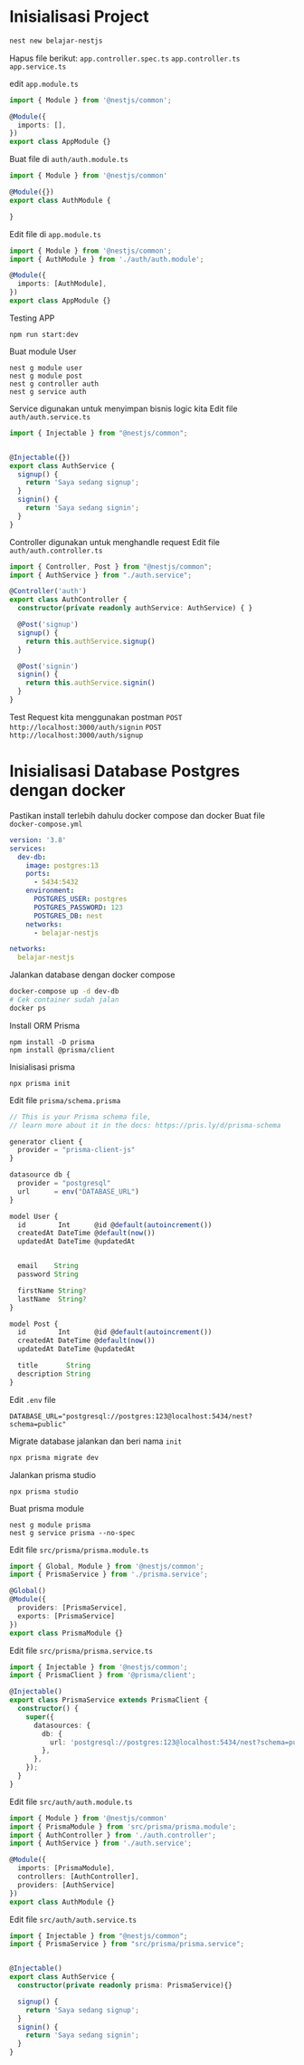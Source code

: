 # Inisialisasi Project
```bash
nest new belajar-nestjs
```

Hapus file berikut: 
`app.controller.spec.ts`
`app.controller.ts`
`app.service.ts`

edit `app.module.ts`
```ts
import { Module } from '@nestjs/common';

@Module({
  imports: [],
})
export class AppModule {}

```

Buat file di `auth/auth.module.ts`
```ts
import { Module } from '@nestjs/common'

@Module({})
export class AuthModule {

}
```

Edit file di `app.module.ts`
```ts
import { Module } from '@nestjs/common';
import { AuthModule } from './auth/auth.module';

@Module({
  imports: [AuthModule],
})
export class AppModule {}
```
Testing APP
```
npm run start:dev
```

Buat module User
```
nest g module user
nest g module post
nest g controller auth
nest g service auth
```

Service digunakan untuk menyimpan bisnis logic kita
Edit file `auth/auth.service.ts`
```ts
import { Injectable } from "@nestjs/common";


@Injectable({})
export class AuthService {
  signup() {
    return 'Saya sedang signup';
  }
  signin() {
    return 'Saya sedang signin';
  }
}
```

Controller digunakan untuk menghandle request
Edit file `auth/auth.controller.ts`
```ts
import { Controller, Post } from "@nestjs/common";
import { AuthService } from "./auth.service";

@Controller('auth')
export class AuthController {
  constructor(private readonly authService: AuthService) { }

  @Post('signup')
  signup() {
    return this.authService.signup()
  }

  @Post('signin')
  signin() {
    return this.authService.signin()
  }
}
```

Test Request kita menggunakan postman
`POST http://localhost:3000/auth/signin`
`POST http://localhost:3000/auth/signup`

# Inisialisasi Database Postgres dengan docker
Pastikan install terlebih dahulu docker compose dan docker
Buat file `docker-compose.yml`

```yml
version: '3.8'
services:
  dev-db:
    image: postgres:13
    ports:
      - 5434:5432
    environment:
      POSTGRES_USER: postgres
      POSTGRES_PASSWORD: 123
      POSTGRES_DB: nest
    networks:
      - belajar-nestjs

networks:
  belajar-nestjs
```

Jalankan database dengan docker compose
```bash
docker-compose up -d dev-db
# Cek container sudah jalan
docker ps
```

Install ORM Prisma
```
npm install -D prisma
npm install @prisma/client
```

Inisialisasi prisma
```
npx prisma init
```

Edit file `prisma/schema.prisma`
```ts
// This is your Prisma schema file,
// learn more about it in the docs: https://pris.ly/d/prisma-schema

generator client {
  provider = "prisma-client-js"
}

datasource db {
  provider = "postgresql"
  url      = env("DATABASE_URL")
}

model User {
  id        Int      @id @default(autoincrement())
  createdAt DateTime @default(now())
  updatedAt DateTime @updatedAt


  email    String
  password String

  firstName String?
  lastName  String?
}

model Post {
  id        Int      @id @default(autoincrement())
  createdAt DateTime @default(now())
  updatedAt DateTime @updatedAt

  title       String
  description String
}

```

Edit `.env` file
```
DATABASE_URL="postgresql://postgres:123@localhost:5434/nest?schema=public"
```

Migrate database jalankan dan beri nama `init`
```bash
npx prisma migrate dev
```

Jalankan prisma studio
```
npx prisma studio
```

Buat prisma module
```
nest g module prisma
nest g service prisma --no-spec
```

Edit file `src/prisma/prisma.module.ts`
```ts
import { Global, Module } from '@nestjs/common';
import { PrismaService } from './prisma.service';

@Global()
@Module({
  providers: [PrismaService],
  exports: [PrismaService]
})
export class PrismaModule {}
```

Edit file `src/prisma/prisma.service.ts`
```ts
import { Injectable } from '@nestjs/common';
import { PrismaClient } from '@prisma/client';

@Injectable()
export class PrismaService extends PrismaClient {
  constructor() {
    super({
      datasources: {
        db: {
          url: 'postgresql://postgres:123@localhost:5434/nest?schema=public'
        },
      },
    });
  }
}
```

Edit file `src/auth/auth.module.ts`
```ts
import { Module } from '@nestjs/common'
import { PrismaModule } from 'src/prisma/prisma.module';
import { AuthController } from './auth.controller';
import { AuthService } from './auth.service';

@Module({
  imports: [PrismaModule],
  controllers: [AuthController],
  providers: [AuthService]
})
export class AuthModule {}
```

Edit file `src/auth/auth.service.ts`
```ts
import { Injectable } from "@nestjs/common";
import { PrismaService } from "src/prisma/prisma.service";


@Injectable()
export class AuthService {
  constructor(private readonly prisma: PrismaService){}

  signup() {
    return 'Saya sedang signup';
  }
  signin() {
    return 'Saya sedang signin';
  }
}
```